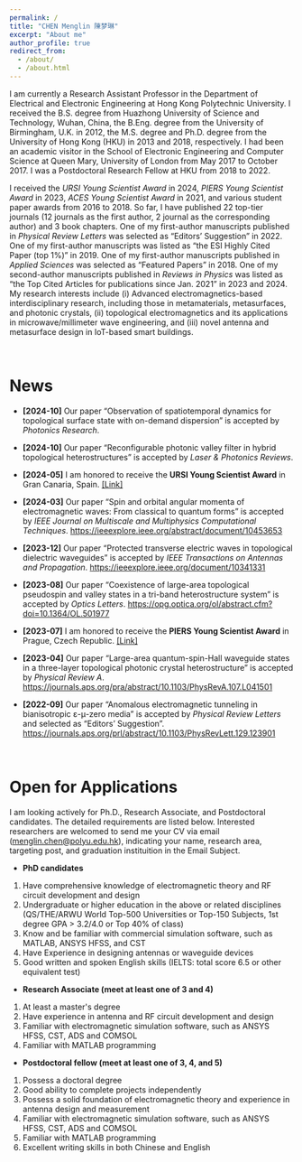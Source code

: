 ```yaml
---
permalink: /
title: "CHEN Menglin 陳梦琳"
excerpt: "About me"
author_profile: true
redirect_from: 
  - /about/
  - /about.html
---
```


I am currently a Research Assistant Professor in the Department of Electrical and Electronic Engineering at Hong Kong Polytechnic University. I received the B.S. degree from Huazhong University of Science and Technology, Wuhan, China, the B.Eng. degree from the University of Birmingham, U.K. in 2012, the M.S. degree and Ph.D. degree from the University of Hong Kong (HKU) in 2013 and 2018, respectively. I had been an academic visitor in the School of Electronic Engineering and Computer Science at Queen Mary, University of London from May 2017 to October 2017. I was a Postdoctoral Research Fellow at HKU from 2018 to 2022. 

I received the *URSI Young Scientist Award* in 2024, *PIERS Young Scientist Award* in 2023, *ACES Young Scientist Award* in 2021, and various student paper awards from 2016 to 2018. So far, I have published 22 top-tier journals (12 journals as the first author, 2 journal as the corresponding author) and 3 book chapters. One of my first-author manuscripts published in *Physical Review Letters* was selected as “Editors’ Suggestion” in 2022. One of my first-author manuscripts was listed as “the ESI Highly Cited Paper (top 1%)” in 2019. One of my first-author manuscripts published in *Applied Sciences* was selected as “Featured Papers” in 2018. One of my second-author manuscripts published in *Reviews in Physics* was listed as “the Top Cited Articles for publications since Jan. 2021” in 2023 and 2024. My research interests include (i) Advanced electromagnetics-based interdisciplinary research, including those in metamaterials, metasurfaces, and photonic crystals, (ii) topological electromagnetics and its applications in microwave/millimeter wave engineering, and (iii) novel antenna and metasurface design in IoT-based smart buildings.

<br>

# News
- **[2024-10]** Our paper “Observation of spatiotemporal dynamics for topological surface state with on-demand dispersion” is accepted by *Photonics Research*.
 
- **[2024-10]** Our paper “Reconfigurable photonic valley filter in hybrid topological heterostructures” is accepted by *Laser & Photonics Reviews*.

- **[2024-05]** I am honored to receive the **URSI Young Scientist Award** in Gran Canaria, Spain. [[Link]](https://ursi.org/young_scientists.php)

- **[2024-03]** Our paper “Spin and orbital angular momenta of electromagnetic waves: From classical to quantum forms” is accepted by *IEEE Journal on Multiscale and Multiphysics Computational Techniques*. <https://ieeexplore.ieee.org/abstract/document/10453653>
 
- **[2023-12]** Our paper “Protected transverse electric waves in topological dielectric waveguides” is accepted by *IEEE Transactions on Antennas and Propagation*. <https://ieeexplore.ieee.org/document/10341331>

- **[2023-08]** Our paper “Coexistence of large-area topological pseudospin and valley states in a tri-band heterostructure system” is accepted by *Optics Letters*. <https://opg.optica.org/ol/abstract.cfm?doi=10.1364/OL.501977>

- **[2023-07]** I am honored to receive the **PIERS Young Scientist Award** in Prague, Czech Republic. [[Link]](https://piers.org/awards/young-scientist-award.html)

- **[2023-04]** Our paper “Large-area quantum-spin-Hall waveguide states in a three-layer topological photonic crystal heterostructure” is accepted by *Physical Review A*. <https://journals.aps.org/pra/abstract/10.1103/PhysRevA.107.L041501>

- **[2022-09]** Our paper “Anomalous electromagnetic tunneling in bianisotropic ε-μ-zero media” is accepted by *Physical Review Letters* and selected as “Editors’ Suggestion”. <https://journals.aps.org/prl/abstract/10.1103/PhysRevLett.129.123901>


<br>

# Open for Applications

I am looking actively for Ph.D., Research Associate, and Postdoctoral candidates. The detailed requirements are listed below. Interested researchers are welcomed to send me your CV via email (menglin.chen@polyu.edu.hk), indicating your name, research area, targeting post, and graduation instituition in the Email Subject.

- **PhD candidates**

1. Have comprehensive knowledge of electromagnetic theory and RF circuit development and design
2. Undergraduate or higher education in the above or related disciplines (QS/THE/ARWU World Top-500 Universities or Top-150 Subjects, 1st degree GPA > 3.2/4.0 or Top 40% of class)
3. Know and be familiar with commercial simulation software, such as MATLAB, ANSYS HFSS, and CST
4. Have Experience in designing antennas or waveguide devices
5. Good written and spoken English skills (IELTS: total score 6.5 or other equivalent test)

- **Research Associate (meet at least one of 3 and 4)**

1. At least a master's degree
2. Have experience in antenna and RF circuit development and design
3. Familiar with electromagnetic simulation software, such as ANSYS HFSS, CST, ADS and COMSOL
4. Familiar with MATLAB programming

- **Postdoctoral fellow (meet at least one of 3, 4, and 5)**

1. Possess a doctoral degree
2. Good ability to complete projects independently
3. Possess a solid foundation of electromagnetic theory and experience in antenna design and measurement
4. Familiar with electromagnetic simulation software, such as ANSYS HFSS, CST, ADS and COMSOL
5. Familiar with MATLAB programming
6. Excellent writing skills in both Chinese and English
